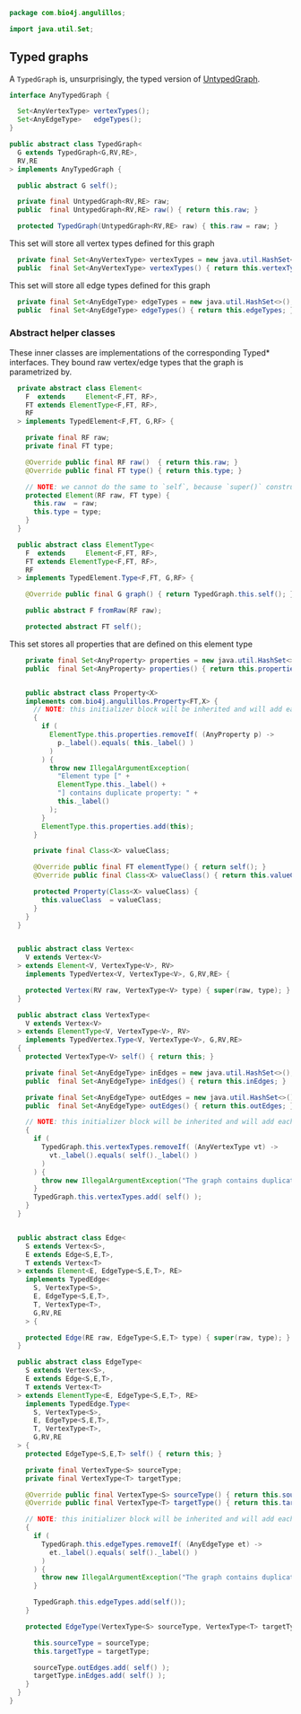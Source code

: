 
```java
package com.bio4j.angulillos;

import java.util.Set;
```


## Typed graphs

A `TypedGraph` is, unsurprisingly, the typed version of [UntypedGraph](UntypedGraph.java.md).


```java
interface AnyTypedGraph {

  Set<AnyVertexType> vertexTypes();
  Set<AnyEdgeType>   edgeTypes();
}

public abstract class TypedGraph<
  G extends TypedGraph<G,RV,RE>,
  RV,RE
> implements AnyTypedGraph {

  public abstract G self();

  private final UntypedGraph<RV,RE> raw;
  public  final UntypedGraph<RV,RE> raw() { return this.raw; }

  protected TypedGraph(UntypedGraph<RV,RE> raw) { this.raw = raw; }
```

This set will store all vertex types defined for this graph

```java
  private final Set<AnyVertexType> vertexTypes = new java.util.HashSet<>();
  public  final Set<AnyVertexType> vertexTypes() { return this.vertexTypes; }
```

This set will store all edge types defined for this graph

```java
  private final Set<AnyEdgeType> edgeTypes = new java.util.HashSet<>();
  public  final Set<AnyEdgeType> edgeTypes() { return this.edgeTypes; }
```

### Abstract helper classes

These inner classes are implementations of the corresponding Typed* interfaces.
They bound raw vertex/edge types that the graph is parametrized by.


```java
  private abstract class Element<
    F  extends     Element<F,FT, RF>,
    FT extends ElementType<F,FT, RF>,
    RF
  > implements TypedElement<F,FT, G,RF> {

    private final RF raw;
    private final FT type;

    @Override public final RF raw()  { return this.raw; }
    @Override public final FT type() { return this.type; }

    // NOTE: we cannot do the same to `self`, because `super()` constructor cannot refer to `this`
    protected Element(RF raw, FT type) {
      this.raw  = raw;
      this.type = type;
    }
  }

  public abstract class ElementType<
    F  extends     Element<F,FT, RF>,
    FT extends ElementType<F,FT, RF>,
    RF
  > implements TypedElement.Type<F,FT, G,RF> {

    @Override public final G graph() { return TypedGraph.this.self(); }

    public abstract F fromRaw(RF raw);

    protected abstract FT self();
```

This set stores all properties that are defined on this element type

```java
    private final Set<AnyProperty> properties = new java.util.HashSet<>();
    public  final Set<AnyProperty> properties() { return this.properties; }


    public abstract class Property<X>
    implements com.bio4j.angulillos.Property<FT,X> {
      // NOTE: this initializer block will be inherited and will add each vertex type to the set
      {
        if (
          ElementType.this.properties.removeIf( (AnyProperty p) ->
            p._label().equals( this._label() )
          )
        ) {
          throw new IllegalArgumentException(
            "Element type [" +
            ElementType.this._label() +
            "] contains duplicate property: " +
            this._label()
          );
        }
        ElementType.this.properties.add(this);
      }

      private final Class<X> valueClass;

      @Override public final FT elementType() { return self(); }
      @Override public final Class<X> valueClass() { return this.valueClass; }

      protected Property(Class<X> valueClass) {
        this.valueClass  = valueClass;
      }
    }
  }


  public abstract class Vertex<
    V extends Vertex<V>
  > extends Element<V, VertexType<V>, RV>
    implements TypedVertex<V, VertexType<V>, G,RV,RE> {

    protected Vertex(RV raw, VertexType<V> type) { super(raw, type); }
  }

  public abstract class VertexType<
    V extends Vertex<V>
  > extends ElementType<V, VertexType<V>, RV>
    implements TypedVertex.Type<V, VertexType<V>, G,RV,RE>
  {
    protected VertexType<V> self() { return this; }

    private final Set<AnyEdgeType> inEdges = new java.util.HashSet<>();
    public  final Set<AnyEdgeType> inEdges() { return this.inEdges; }

    private final Set<AnyEdgeType> outEdges = new java.util.HashSet<>();
    public  final Set<AnyEdgeType> outEdges() { return this.outEdges; }

    // NOTE: this initializer block will be inherited and will add each vertex type to the set
    {
      if (
        TypedGraph.this.vertexTypes.removeIf( (AnyVertexType vt) ->
          vt._label().equals( self()._label() )
        )
      ) {
        throw new IllegalArgumentException("The graph contains duplicate vertex type: " + self()._label());
      }
      TypedGraph.this.vertexTypes.add( self() );
    }
  }


  public abstract class Edge<
    S extends Vertex<S>,
    E extends Edge<S,E,T>,
    T extends Vertex<T>
  > extends Element<E, EdgeType<S,E,T>, RE>
    implements TypedEdge<
      S, VertexType<S>,
      E, EdgeType<S,E,T>,
      T, VertexType<T>,
      G,RV,RE
    > {

    protected Edge(RE raw, EdgeType<S,E,T> type) { super(raw, type); }
  }

  public abstract class EdgeType<
    S extends Vertex<S>,
    E extends Edge<S,E,T>,
    T extends Vertex<T>
  > extends ElementType<E, EdgeType<S,E,T>, RE>
    implements TypedEdge.Type<
      S, VertexType<S>,
      E, EdgeType<S,E,T>,
      T, VertexType<T>,
      G,RV,RE
  > {
    protected EdgeType<S,E,T> self() { return this; }

    private final VertexType<S> sourceType;
    private final VertexType<T> targetType;

    @Override public final VertexType<S> sourceType() { return this.sourceType; }
    @Override public final VertexType<T> targetType() { return this.targetType; }

    // NOTE: this initializer block will be inherited and will add each edge type to the set
    {
      if (
        TypedGraph.this.edgeTypes.removeIf( (AnyEdgeType et) ->
          et._label().equals( self()._label() )
        )
      ) {
        throw new IllegalArgumentException("The graph contains duplicate edge type: " + self()._label());
      }

      TypedGraph.this.edgeTypes.add(self());
    }

    protected EdgeType(VertexType<S> sourceType, VertexType<T> targetType) {

      this.sourceType = sourceType;
      this.targetType = targetType;

      sourceType.outEdges.add( self() );
      targetType.inEdges.add( self() );
    }
  }
}

```




[test/java/com/bio4j/angulillos/Twitter.java]: ../../../../../test/java/com/bio4j/angulillos/Twitter.java.md
[test/java/com/bio4j/angulillos/TwitterGraphTestSuite.java]: ../../../../../test/java/com/bio4j/angulillos/TwitterGraphTestSuite.java.md
[main/java/com/bio4j/angulillos/TypedElement.java]: TypedElement.java.md
[main/java/com/bio4j/angulillos/Arity.java]: Arity.java.md
[main/java/com/bio4j/angulillos/UntypedGraphSchema.java]: UntypedGraphSchema.java.md
[main/java/com/bio4j/angulillos/AnyElementType.java]: AnyElementType.java.md
[main/java/com/bio4j/angulillos/UntypedGraph.java]: UntypedGraph.java.md
[main/java/com/bio4j/angulillos/TypedEdgeIndex.java]: TypedEdgeIndex.java.md
[main/java/com/bio4j/angulillos/Labeled.java]: Labeled.java.md
[main/java/com/bio4j/angulillos/TypedVertex.java]: TypedVertex.java.md
[main/java/com/bio4j/angulillos/TypedEdge.java]: TypedEdge.java.md
[main/java/com/bio4j/angulillos/TypedVertexIndex.java]: TypedVertexIndex.java.md
[main/java/com/bio4j/angulillos/conversions.java]: conversions.java.md
[main/java/com/bio4j/angulillos/TypedVertexQuery.java]: TypedVertexQuery.java.md
[main/java/com/bio4j/angulillos/QueryPredicate.java]: QueryPredicate.java.md
[main/java/com/bio4j/angulillos/AnyEdgeType.java]: AnyEdgeType.java.md
[main/java/com/bio4j/angulillos/TypedGraph.java]: TypedGraph.java.md
[main/java/com/bio4j/angulillos/AnyProperty.java]: AnyProperty.java.md
[main/java/com/bio4j/angulillos/AnyVertexType.java]: AnyVertexType.java.md
[main/java/com/bio4j/angulillos/TypedElementIndex.java]: TypedElementIndex.java.md
[main/java/com/bio4j/angulillos/Property.java]: Property.java.md